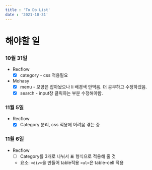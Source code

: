 ```yaml
---
title : 'To Do List'
date : '2021-10-31'
---
```


# 해야할 일

### 10월 31일 
- Recflow  
  + [X] category - css 적용필요  
- Mohasy  
  + [X] menu  - 모양은 잡아놨으나 li 배경색 안먹음. 더 공부하고 수정하겠음.  
  + [X] search - input창 클릭하는 부분 수정해야함.  

### 11월 5일
- Recflow  
  + [X] Category 분리, css 적용에 어려움 겪는 중  

### 11월 6일
- Recflow  
  + [ ] Category를 3개로 나눠서 표 형식으로 적용해 줄 것   
  + 요소: `<div>`을 만들어 table적용 `<ul>`은 table-cell 적용  
